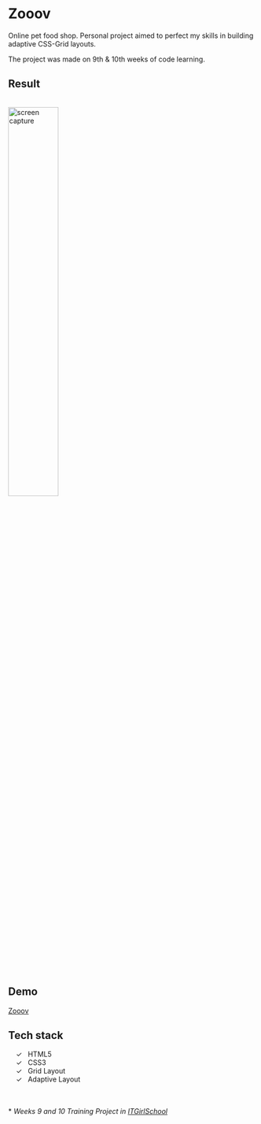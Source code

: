 # Zooov

Online pet food shop. Personal project aimed to perfect my skills in building adaptive CSS-Grid layouts. 

The project was made on 9th & 10th weeks of code learning.

## Result
<br>
<img width="45%" alt="screen capture" src="../main/assets/images/capturefirstpage.jpeg">

## Demo
[Zooov]

## Tech stack

&nbsp;&nbsp;&nbsp;&nbsp;&check;&nbsp;&nbsp; HTML5<br>
&nbsp;&nbsp;&nbsp;&nbsp;&check;&nbsp;&nbsp; CSS3<br>
&nbsp;&nbsp;&nbsp;&nbsp;&check;&nbsp;&nbsp; Grid Layout<br>
&nbsp;&nbsp;&nbsp;&nbsp;&check;&nbsp;&nbsp; Adaptive Layout<br>

<br><br> 
\* _Weeks 9 and 10 Training Project in [ITGirlSchool]_ 
  

   [ITGirlSchool]: <https://itgirlschool.com/en>
   [Zooov]: <https://alenagm.github.io/Zooov/>
